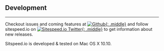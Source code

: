 ## Development
* * *
Checkout issues and coming features at [![Github]({{site.baseurl}}/img/GitHub-Mark-64px.png){: .middle}](https://github.com/sitespeedio/sitespeed.io/issues) and follow sitespeed.io on [![Sitespeed.io Twitter]({{site.baseurl}}/img/twitter64.png){: .middle}](https://twitter.com/SiteSpeedio) to get information about new releases.


Sitspeed.io is developed & tested on Mac OS X 10.10.
